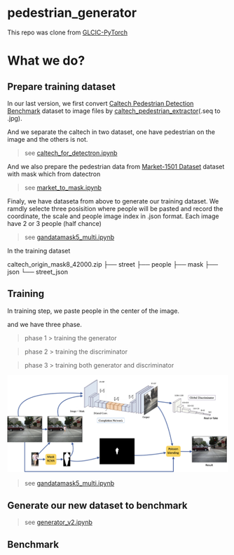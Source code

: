 # pedestrian_generator

This repo was clone from [GLCIC-PyTorch](https://github.com/otenim/GLCIC-PyTorch)

# What we do?

## Prepare training dataset

 In our last version, we first convert [Caltech Pedestrian Detection Benchmark](http://www.vision.caltech.edu/Image_Datasets/CaltechPedestrians/) dataset to image files by [caltech_pedestrian_extractor](https://github.com/dbcollection/caltech_pedestrian_extractor)(.seq to .jpg).

 And we separate the caltech in two dataset, one have pedestrian on the image and the others is not.

 > see [caltech_for_detectron.ipynb](create_data/caltech_for_detectron.ipynb)

And we also prepare the pedestrian data from [Market-1501 Dataset](http://www.liangzheng.com.cn/Project/project_reid.html) dataset with mask which from datectron

> see [market_to_mask.ipynb](create_data/market_to_mask.ipynb)

Finaly, we have dataseta from above to generate our training dataset. We ramdly selecte three posisition where people will be pasted and record the coordinate, the scale and people image index in .json format.
Each image have 2 or 3 people (half chance)

> see [gandatamask5_multi.ipynb](create_data/gandatamask5_multi.ipynb)

In the training dataset

caltech_origin_mask8_42000.zip
├── street
├── people
├── mask
├── json
└── street_json

## Training 

In training step, we paste people in the center of the image.

and we have three phase.

> phase 1 > training the generator 

> phase 2 > training the discriminator

> phase 3 > training both generator and discriminator

![iamge](images/finaldemo.jpg)

> see [gandatamask5_multi.ipynb](gandatamask5_multi.ipynb)

## Generate our new dataset to benchmark

> see [generator_v2.ipynb](generator_v2.ipynb)

## Benchmark

